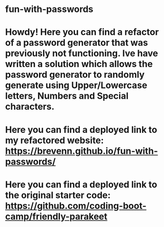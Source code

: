 # fun-with-passwords

# Howdy! Here you can find a refactor of a password generator that was previously not functioning. Ive have written a solution which allows the password generator to randomly generate using Upper/Lowercase letters, Numbers and Special characters.

# Here you can find a deployed link to my refactored website: https://brevenn.github.io/fun-with-passwords/

# Here you can find a deployed link to the original starter code: https://github.com/coding-boot-camp/friendly-parakeet